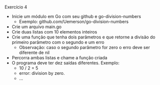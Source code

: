 Exercício 4

- Inicie um módulo em Go com seu github e go-division-numbers
    - Exemplo: github.com/Uemerson/go-division-numbers
- Crie um arquivo main.go
- Crie duas listas com 10 elementos inteiros
- Crie uma função que tenha dois parâmetros e que retorne a divisão do primeiro parâmetro com o segundo e um erro
    - Observação: caso o segundo parâmetro for zero o erro deve ser diferente de nil
- Percorra ambas listas e chame a função criada
- O programa deve ter dez saídas diferentes. Exemplo:
    - 10 / 2 = 5
    - error: division by zero.
    - ...